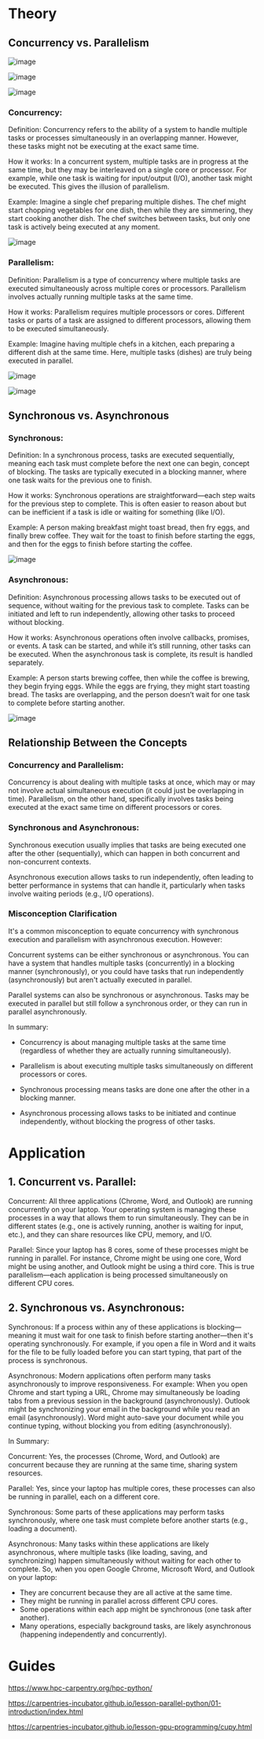 # Theory

## Concurrency vs. Parallelism

![image](https://github.com/user-attachments/assets/0faaa6fd-d649-4d65-b23e-a780440cce78)

![image](https://github.com/user-attachments/assets/901dac73-2a62-4ccb-bb7d-f2d6c06aa1c0)

![image](https://github.com/user-attachments/assets/e722d6cb-2957-4a9f-af65-2760271fd797)


### Concurrency:

Definition: Concurrency refers to the ability of a system to handle multiple tasks or processes simultaneously in an overlapping manner. However, these tasks might not be executing at the exact same time.

How it works: In a concurrent system, multiple tasks are in progress at the same time, but they may be interleaved on a single core or processor. For example, while one task is waiting for input/output (I/O), another task might be executed. This gives the illusion of parallelism.

Example: Imagine a single chef preparing multiple dishes. The chef might start chopping vegetables for one dish, then while they are simmering, they start cooking another dish. The chef switches between tasks, but only one task is actively being executed at any moment.

![image](https://github.com/user-attachments/assets/bab56c0b-3585-4217-bca4-d101506ee909)


### Parallelism:

Definition: Parallelism is a type of concurrency where multiple tasks are executed simultaneously across multiple cores or processors. Parallelism involves actually running multiple tasks at the same time.

How it works: Parallelism requires multiple processors or cores. Different tasks or parts of a task are assigned to different processors, allowing them to be executed simultaneously.

Example: Imagine having multiple chefs in a kitchen, each preparing a different dish at the same time. Here, multiple tasks (dishes) are truly being executed in parallel.

![image](https://github.com/user-attachments/assets/e82845c4-600c-4750-97da-58c0b91c1209)

![image](https://github.com/user-attachments/assets/31a05fff-b9cf-426a-a7f7-88acabf0c177)


## Synchronous vs. Asynchronous

### Synchronous:

Definition: In a synchronous process, tasks are executed sequentially, meaning each task must complete before the next one can begin, concept of blocking. The tasks are typically executed in a blocking manner, where one task waits for the previous one to finish.

How it works: Synchronous operations are straightforward—each step waits for the previous step to complete. This is often easier to reason about but can be inefficient if a task is idle or waiting for something (like I/O).

Example: A person making breakfast might toast bread, then fry eggs, and finally brew coffee. They wait for the toast to finish before starting the eggs, and then for the eggs to finish before starting the coffee.

![image](https://github.com/user-attachments/assets/4ad5e390-6f4b-426b-ace2-7fc5adf027ac)




### Asynchronous:

Definition: Asynchronous processing allows tasks to be executed out of sequence, without waiting for the previous task to complete. Tasks can be initiated and left to run independently, allowing other tasks to proceed without blocking.

How it works: Asynchronous operations often involve callbacks, promises, or events. A task can be started, and while it’s still running, other tasks can be executed. When the asynchronous task is complete, its result is handled separately.

Example: A person starts brewing coffee, then while the coffee is brewing, they begin frying eggs. While the eggs are frying, they might start toasting bread. The tasks are overlapping, and the person doesn’t wait for one task to complete before starting another.

![image](https://github.com/user-attachments/assets/acee7edc-8bf4-4b41-a204-aa661517ee6a)

## Relationship Between the Concepts

### Concurrency and Parallelism:

Concurrency is about dealing with multiple tasks at once, which may or may not involve actual simultaneous execution (it could just be overlapping in time).
Parallelism, on the other hand, specifically involves tasks being executed at the exact same time on different processors or cores.

### Synchronous and Asynchronous:

Synchronous execution usually implies that tasks are being executed one after the other (sequentially), which can happen in both concurrent and non-concurrent contexts.

Asynchronous execution allows tasks to run independently, often leading to better performance in systems that can handle it, particularly when tasks involve waiting periods (e.g., I/O operations).

### Misconception Clarification

It's a common misconception to equate concurrency with synchronous execution and parallelism with asynchronous execution. However:

Concurrent systems can be either synchronous or asynchronous. You can have a system that handles multiple tasks (concurrently) in a blocking manner (synchronously), or you could have tasks that run independently (asynchronously) but aren't actually executed in parallel.

Parallel systems can also be synchronous or asynchronous. Tasks may be executed in parallel but still follow a synchronous order, or they can run in parallel asynchronously.

In summary:

- Concurrency is about managing multiple tasks at the same time (regardless of whether they are actually running simultaneously).

- Parallelism is about executing multiple tasks simultaneously on different processors or cores.

- Synchronous processing means tasks are done one after the other in a blocking manner.

- Asynchronous processing allows tasks to be initiated and continue independently, without blocking the progress of other tasks.

# Application

## 1. Concurrent vs. Parallel:

Concurrent: All three applications (Chrome, Word, and Outlook) are running concurrently on your laptop. Your operating system is managing these processes in a way that allows them to run simultaneously. They can be in different states (e.g., one is actively running, another is waiting for input, etc.), and they can share resources like CPU, memory, and I/O.

Parallel: Since your laptop has 8 cores, some of these processes might be running in parallel. For instance, Chrome might be using one core, Word might be using another, and Outlook might be using a third core. This is true parallelism—each application is being processed simultaneously on different CPU cores.

## 2. Synchronous vs. Asynchronous:

Synchronous: If a process within any of these applications is blocking—meaning it must wait for one task to finish before starting another—then it's operating synchronously. For example, if you open a file in Word and it waits for the file to be fully loaded before you can start typing, that part of the process is synchronous.

Asynchronous: Modern applications often perform many tasks asynchronously to improve responsiveness. For example:
When you open Chrome and start typing a URL, Chrome may simultaneously be loading tabs from a previous session in the background (asynchronously).
Outlook might be synchronizing your email in the background while you read an email (asynchronously).
Word might auto-save your document while you continue typing, without blocking you from editing (asynchronously).

In Summary:

Concurrent: Yes, the processes (Chrome, Word, and Outlook) are concurrent because they are running at the same time, sharing system resources.

Parallel: Yes, since your laptop has multiple cores, these processes can also be running in parallel, each on a different core.

Synchronous: Some parts of these applications may perform tasks synchronously, where one task must complete before another starts (e.g., loading a 
document).

Asynchronous: Many tasks within these applications are likely asynchronous, where multiple tasks (like loading, saving, and synchronizing) happen simultaneously without waiting for each other to complete.
So, when you open Google Chrome, Microsoft Word, and Outlook on your laptop:

- They are concurrent because they are all active at the same time.
- They might be running in parallel across different CPU cores.
- Some operations within each app might be synchronous (one task after another).
- Many operations, especially background tasks, are likely asynchronous (happening independently and concurrently).

# Guides

https://www.hpc-carpentry.org/hpc-python/

https://carpentries-incubator.github.io/lesson-parallel-python/01-introduction/index.html

https://carpentries-incubator.github.io/lesson-gpu-programming/cupy.html

